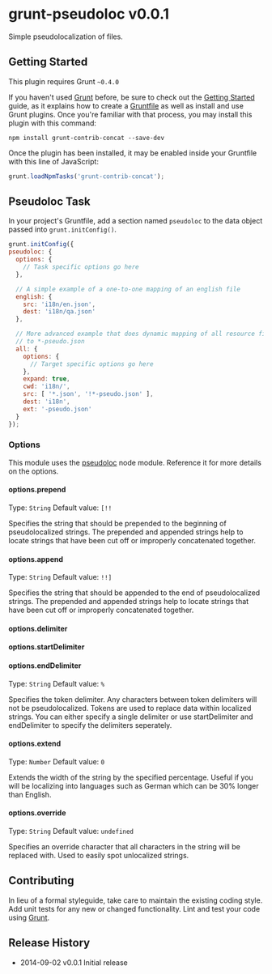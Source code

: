 # grunt-pseudoloc v0.0.1

Simple pseudolocalization of files.

## Getting Started

This plugin requires Grunt `~0.4.0`

If you haven't used [Grunt](http://gruntjs.com/) before, be sure to check out
the [Getting Started](http://gruntjs.com/getting-started) guide, as it
explains how to create a [Gruntfile](http://gruntjs.com/sample-gruntfile) as
well as install and use Grunt plugins. Once you're familiar with that process,
you may install this plugin with this command:

```shell
npm install grunt-contrib-concat --save-dev
```

Once the plugin has been installed, it may be enabled inside your Gruntfile
with this line of JavaScript:

```js
grunt.loadNpmTasks('grunt-contrib-concat');
```
## Pseudoloc Task

In your project's Gruntfile, add a section named `pseudoloc` to the data object passed into `grunt.initConfig()`.

```js
grunt.initConfig({
pseudoloc: {
  options: {
    // Task specific options go here
  },

  // A simple example of a one-to-one mapping of an english file
  english: {
    src: 'i18n/en.json',
    dest: 'i18n/qa.json'
  },

  // More advanced example that does dynamic mapping of all resource files
  // to *-pseudo.json
  all: {
    options: {
      // Target specific options go here
    },
    expand: true,
    cwd: 'i18n/',
    src: [ '*.json', '!*-pseudo.json' ],
    dest: 'i18n',
    ext: '-pseudo.json'
  }
});
```

### Options

This module uses the [pseudoloc](https://github.com/bunkat/pseudoloc) node
module. Reference it for more details on the options.

#### options.prepend
Type: `String`
Default value: `[!!`

Specifies the string that should be prepended to the beginning of
pseudolocalized strings. The prepended and appended strings help to locate
strings that have been cut off or improperly concatenated together.

#### options.append
Type: `String`
Default value: `!!]`

Specifies the string that should be appended to the end of pseudolocalized
strings. The prepended and appended strings help to locate strings that have
been cut off or improperly concatenated together.

#### options.delimiter
#### options.startDelimiter
#### options.endDelimiter
Type: `String`
Default value: `%`

Specifies the token delimiter. Any characters between token delimiters will not
be pseudolocalized. Tokens are used to replace data within localized strings.
You can either specify a single delimiter or use startDelimiter and endDelimiter
to specify the delimiters seperately.

#### options.extend
Type: `Number`
Default value: `0`

Extends the width of the string by the specified percentage. Useful if you will
be localizing into languages such as German which can be 30% longer than
English.

#### options.override
Type: `String`
Default value: `undefined`

Specifies an override character that all characters in the string will be
replaced with. Used to easily spot unlocalized strings.


## Contributing

In lieu of a formal styleguide, take care to maintain the existing coding style.
Add unit tests for any new or changed functionality. Lint and test your code
using [Grunt](http://gruntjs.com/).


## Release History

 * 2014-09-02   v0.0.1   Initial release
